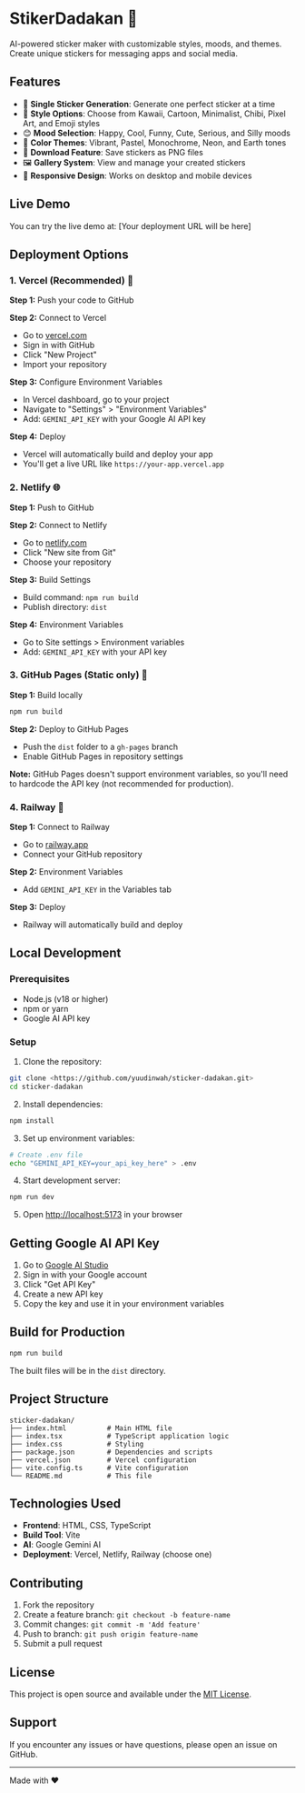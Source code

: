 # StikerDadakan 🎨

AI-powered sticker maker with customizable styles, moods, and themes. Create unique stickers for messaging apps and social media.

## Features

- 🎯 **Single Sticker Generation**: Generate one perfect sticker at a time
- 🎨 **Style Options**: Choose from Kawaii, Cartoon, Minimalist, Chibi, Pixel Art, and Emoji styles
- 😊 **Mood Selection**: Happy, Cool, Funny, Cute, Serious, and Silly moods
- 🌈 **Color Themes**: Vibrant, Pastel, Monochrome, Neon, and Earth tones
- 💾 **Download Feature**: Save stickers as PNG files
- 🖼️ **Gallery System**: View and manage your created stickers
- 📱 **Responsive Design**: Works on desktop and mobile devices

## Live Demo

You can try the live demo at: [Your deployment URL will be here]

## Deployment Options

### 1. Vercel (Recommended) 🚀

**Step 1:** Push your code to GitHub

**Step 2:** Connect to Vercel
- Go to [vercel.com](https://vercel.com)
- Sign in with GitHub
- Click "New Project"
- Import your repository

**Step 3:** Configure Environment Variables
- In Vercel dashboard, go to your project
- Navigate to "Settings" > "Environment Variables"
- Add: `GEMINI_API_KEY` with your Google AI API key

**Step 4:** Deploy
- Vercel will automatically build and deploy your app
- You'll get a live URL like `https://your-app.vercel.app`

### 2. Netlify 🌐

**Step 1:** Push to GitHub

**Step 2:** Connect to Netlify
- Go to [netlify.com](https://netlify.com)
- Click "New site from Git"
- Choose your repository

**Step 3:** Build Settings
- Build command: `npm run build`
- Publish directory: `dist`

**Step 4:** Environment Variables
- Go to Site settings > Environment variables
- Add: `GEMINI_API_KEY` with your API key

### 3. GitHub Pages (Static only) 📄

**Step 1:** Build locally
```bash
npm run build
```

**Step 2:** Deploy to GitHub Pages
- Push the `dist` folder to a `gh-pages` branch
- Enable GitHub Pages in repository settings

**Note:** GitHub Pages doesn't support environment variables, so you'll need to hardcode the API key (not recommended for production).

### 4. Railway 🚂

**Step 1:** Connect to Railway
- Go to [railway.app](https://railway.app)
- Connect your GitHub repository

**Step 2:** Environment Variables
- Add `GEMINI_API_KEY` in the Variables tab

**Step 3:** Deploy
- Railway will automatically build and deploy

## Local Development

### Prerequisites
- Node.js (v18 or higher)
- npm or yarn
- Google AI API key

### Setup

1. Clone the repository:
```bash
git clone <https://github.com/yuudinwah/sticker-dadakan.git>
cd sticker-dadakan
```

2. Install dependencies:
```bash
npm install
```

3. Set up environment variables:
```bash
# Create .env file
echo "GEMINI_API_KEY=your_api_key_here" > .env
```

4. Start development server:
```bash
npm run dev
```

5. Open [http://localhost:5173](http://localhost:5173) in your browser

## Getting Google AI API Key

1. Go to [Google AI Studio](https://aistudio.google.com/)
2. Sign in with your Google account
3. Click "Get API Key"
4. Create a new API key
5. Copy the key and use it in your environment variables

## Build for Production

```bash
npm run build
```

The built files will be in the `dist` directory.

## Project Structure

```
sticker-dadakan/
├── index.html          # Main HTML file
├── index.tsx           # TypeScript application logic
├── index.css           # Styling
├── package.json        # Dependencies and scripts
├── vercel.json         # Vercel configuration
├── vite.config.ts      # Vite configuration
└── README.md           # This file
```

## Technologies Used

- **Frontend**: HTML, CSS, TypeScript
- **Build Tool**: Vite
- **AI**: Google Gemini AI
- **Deployment**: Vercel, Netlify, Railway (choose one)

## Contributing

1. Fork the repository
2. Create a feature branch: `git checkout -b feature-name`
3. Commit changes: `git commit -m 'Add feature'`
4. Push to branch: `git push origin feature-name`
5. Submit a pull request

## License

This project is open source and available under the [MIT License](LICENSE).

## Support

If you encounter any issues or have questions, please open an issue on GitHub.

---

Made with ❤️